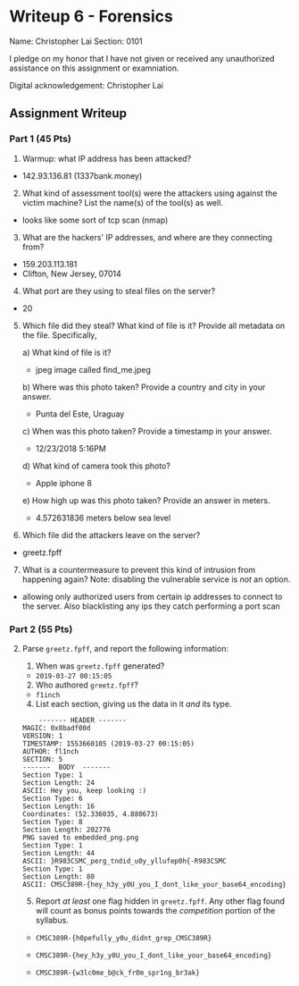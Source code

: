 # Writeup 6 - Forensics

Name: Christopher Lai
Section: 0101

I pledge on my honor that I have not given or received any unauthorized assistance on this assignment or examniation.

Digital acknowledgement: Christopher Lai

## Assignment Writeup

### Part 1 (45 Pts)

1. Warmup: what IP address has been attacked? 

- 142.93.136.81 (1337bank.money)

2. What kind of assessment tool(s) were the attackers using against the victim machine? List the name(s) of the tool(s) as well.

- looks like some sort of tcp scan (nmap)

3. What are the hackers' IP addresses, and where are they connecting from?

- 159.203.113.181
- Clifton, New Jersey, 07014

4. What port are they using to steal files on the server?

- 20

5. Which file did they steal? What kind of file is it? Provide all metadata on the file. Specifically,

    a) What kind of file is it?
     - jpeg image called find_me.jpeg

    b) Where was this photo taken? Provide a country and city in your answer.
    - Punta del Este, Uraguay

    c) When was this photo taken? Provide a timestamp in your answer.
    - 12/23/2018 5:16PM

    d) What kind of camera took this photo?
    - Apple iphone 8

    e) How high up was this photo taken? Provide an answer in meters.
    - 4.572631836 meters below sea level

6. Which file did the attackers leave on the server?
- greetz.fpff

7. What is a countermeasure to prevent this kind of intrusion from happening again? Note: disabling the vulnerable service is *not* an option.
- allowing only authorized users from certain ip addresses to connect to the server.  Also blacklisting any ips they catch performing a port scan

### Part 2 (55 Pts)

2. Parse `greetz.fpff`, and report the following information:
    1. When was `greetz.fpff` generated?
    - ```2019-03-27 00:15:05```
    2. Who authored `greetz.fpff`?
    - ```f1inch```
    4. List each section, giving us the data in it *and* its type.
    ```
        ------- HEADER -------
    MAGIC: 0x8badf00d
    VERSION: 1
    TIMESTAMP: 1553660105 (2019-03-27 00:15:05)
    AUTHOR: fl1nch
    SECTION: 5
    -------  BODY  -------
    Section Type: 1
    Section Length: 24
    ASCII: Hey you, keep looking :)
    Section Type: 6
    Section Length: 16
    Coordinates: (52.336035, 4.880673)
    Section Type: 8
    Section Length: 202776
    PNG saved to embedded_png.png
    Section Type: 1
    Section Length: 44
    ASCII: }R983CSMC_perg_tndid_u0y_yllufep0h{-R983CSMC
    Section Type: 1
    Section Length: 80
    ASCII: CMSC389R-{hey_h3y_y0U_you_I_dont_like_your_base64_encoding}
    ```
    5. Report *at least* one flag hidden in `greetz.fpff`. Any other flag found will count as bonus points towards the *competition* portion of the syllabus.

    - ```CMSC389R-{h0pefully_y0u_didnt_grep_CMSC389R}```

    - ```CMSC389R-{hey_h3y_y0U_you_I_dont_like_your_base64_encoding}```

    - ```CMSC389R-{w3lc0me_b@ck_fr0m_spr1ng_br3ak}```



